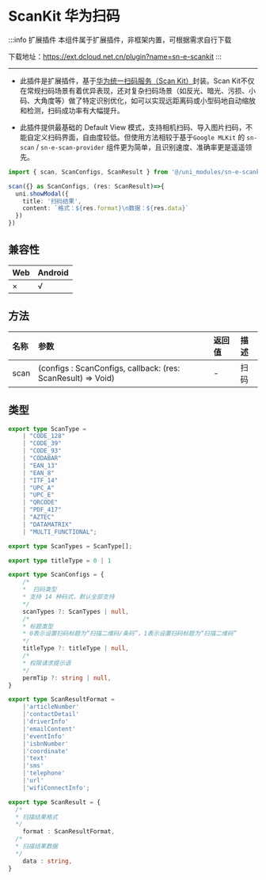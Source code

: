# ScanKit 华为扫码

:::info 扩展插件
本组件属于扩展插件，非框架内置，可根据需求自行下载

下载地址：https://ext.dcloud.net.cn/plugin?name=sn-e-scankit
:::

---

* 此插件是扩展插件，基于[华为统一扫码服务（Scan Kit）](https://developer.huawei.com/consumer/cn/doc/HMSCore-Guides/service-introduction-0000001050041994)封装。Scan Kit不仅在常规扫码场景有着优异表现，还对复杂扫码场景（如反光、暗光、污损、小码、大角度等）做了特定识别优化，如可以实现远距离码或小型码地自动缩放和检测，扫码成功率有大幅提升。

* 此插件提供最基础的 Default View 模式，支持相机扫码、导入图片扫码，不能自定义扫码界面，自由度较低。但使用方法相较于基于`Google MLKit` 的 `sn-scan` / `sn-e-scan-provider` 组件更为简单，且识别速度、准确率更是遥遥领先。

```typescript
import { scan, ScanConfigs, ScanResult } from '@/uni_modules/sn-e-scankit'

scan({} as ScanConfigs, (res: ScanResult)=>{
  uni.showModal({
    title: '扫码结果',
    content: `格式：${res.format}\n数据：${res.data}`
  })
})
```

## 兼容性

| Web  | Android |
| :--- | :------ |
| ×    | √       |

## 方法

| 名称 | 参数                                                         | 返回值 | 描述 |
| :--- | :----------------------------------------------------------- | :----- | :--- |
| scan | (configs : ScanConfigs, callback: (res: ScanResult) => Void) | -      | 扫码 |

## 类型

```typescript
export type ScanType =
	| "CODE_128"
	| "CODE_39"
	| "CODE_93"
	| "CODABAR"
	| "EAN_13"
	| "EAN_8"
	| "ITF_14"
	| "UPC_A"
	| "UPC_E"
	| "QRCODE"
	| "PDF_417"
	| "AZTEC"
	| "DATAMATRIX"
	| "MULTI_FUNCTIONAL";

export type ScanTypes = ScanType[];

export type titleType = 0 | 1

export type ScanConfigs = {
	/*
	*  扫码类型
	* 支持 14 种码式，默认全部支持
	*/
	scanTypes ?: ScanTypes | null,
	/*
	* 标题类型
	* 0表示设置扫码标题为“扫描二维码/条码”，1表示设置扫码标题为“扫描二维码”
	*/
	titleType ?: titleType | null,
	/*
	* 权限请求提示语
	*/
	permTip ?: string | null,
}

export type ScanResultFormat = 
	|'articleNumber' 
	|'contactDetail' 
	|'driverInfo'
	|'emailContent'
	|'eventInfo'
	|'isbnNumber'
	|'coordinate'
	|'text'
	|'sms'
	|'telephone'
	|'url'
	|'wifiConnectInfo';

export type ScanResult = {
  /*
  * 扫描结果格式
  */
	format : ScanResultFormat,
  /*
  * 扫描结果数据
  */
	data : string,
}
```


